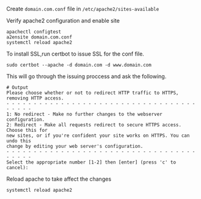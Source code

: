 Create `domain.com.conf` file in `/etc/apache2/sites-available`

Verify apache2 configuration and enable site

    apachectl configtest
    a2ensite domain.com.conf
    systemctl reload apache2

To install SSL,run certbot to issue SSL for the conf file.

    sudo certbot --apache -d domain.com -d www.domain.com

This will go through the issuing proccess and ask the following.

    # Output
    Please choose whether or not to redirect HTTP traffic to HTTPS, removing HTTP access.
    - - - - - - - - - - - - - - - - - - - - - - - - - - - - - - - - - - - - - - - -
    1: No redirect - Make no further changes to the webserver configuration.
    2: Redirect - Make all requests redirect to secure HTTPS access. Choose this for
    new sites, or if you're confident your site works on HTTPS. You can undo this
    change by editing your web server's configuration.
    - - - - - - - - - - - - - - - - - - - - - - - - - - - - - - - - - - - - - - - -
    Select the appropriate number [1-2] then [enter] (press 'c' to cancel):

Reload apache to take affect the changes

    systemctl reload apache2
